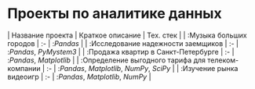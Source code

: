 # Проекты по аналитике данных

| Название проекта | Краткое описание | Тех. стек | 
| :Музыка больших городов | :- | :*Pandas* |
| :Исследование надежности заемщиков | :- | :*Pandas*, *PyMystem3* |
| :Продажа квартир в Санкт-Петербурге | :- | :*Pandas*, *Matplotlib* |
| :Определение выгодного тарифа для телеком-компании | :- | :*Pandas*, *Matplotlib*, *NumPy*, *SciPy* |
| :Изучение рынка видеоигр | :- | :*Pandas*, *Matplotlib*, *NumPy* |